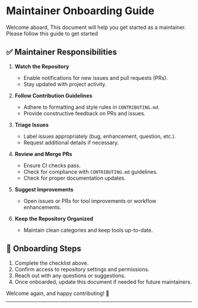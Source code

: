 # Maintainer Onboarding Guide

Welcome aboard, This document will help you get started as a maintainer. Please follow this guide to get started

## ✅ Maintainer Responsibilities

1. **Watch the Repository**
   - Enable notifications for new issues and pull requests (PRs).
   - Stay updated with project activity.

2. **Follow Contribution Guidelines**
   - Adhere to formatting and style rules in `CONTRIBUTING.md`.
   - Provide constructive feedback on PRs and issues.

3. **Triage Issues**
   - Label issues appropriately (bug, enhancement, question, etc.).
   - Request additional details if necessary.

4. **Review and Merge PRs**
   - Ensure CI checks pass.
   - Check for compliance with `CONTRIBUTING.md` guidelines.
   - Check for proper documentation updates.

5. **Suggest Improvements**
   - Open issues or PRs for tool improvements or workflow enhancements.

6. **Keep the Repository Organized**
   - Maintain clean categories and keep tools up-to-date.

## 🔹 Onboarding Steps

1. Complete the checklist above.
2. Confirm access to repository settings and permissions.
3. Reach out with any questions or suggestions.
4. Once onboarded, update this document if needed for future maintainers.

Welcome again, and happy contributing! 🚀

---
